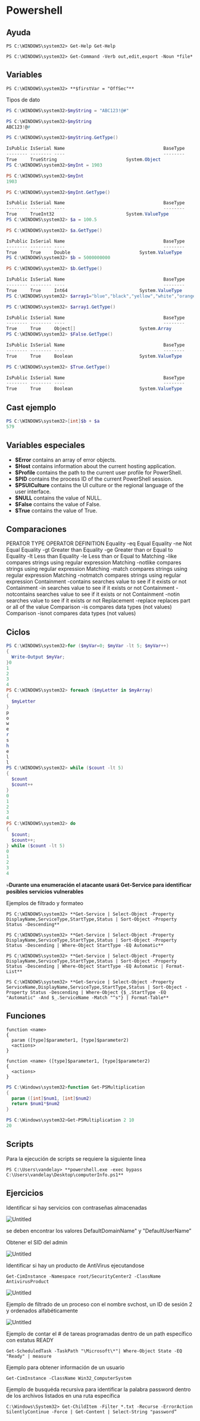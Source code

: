# Powershell

## Ayuda

`PS C:\WINDOWS\system32> Get-Help Get-Help`

`PS C:\WINDOWS\system32> Get-Command -Verb out,edit,export -Noun *file*`

## Variables

`PS C:\WINDOWS\system32> **$firstVar = "OffSec"**`

Tipos de dato

```powershell
PS C:\WINDOWS\system32>$myString = "ABC123!@#"

PS C:\WINDOWS\system32>$myString
ABC123!@#

PS C:\WINDOWS\system32>$myString.GetType()

IsPublic IsSerial Name                                     BaseType
-------- -------- ----                                     --------
True     TrueString                          System.Object
PS C:\WINDOWS\system32>$myInt = 1903

PS C:\WINDOWS\system32>$myInt
1903

PS C:\WINDOWS\system32>$myInt.GetType()

IsPublic IsSerial Name                                     BaseType
-------- -------- ----                                     --------
True     TrueInt32                           System.ValueType
PS C:\WINDOWS\system32> $a = 100.5

PS C:\WINDOWS\system32> $a.GetType()

IsPublic IsSerial Name                                     BaseType
-------- -------- ----                                     --------
True     True     Double                          System.ValueType
PS C:\WINDOWS\system32> $b = 5000000000

PS C:\WINDOWS\system32> $b.GetType()

IsPublic IsSerial Name                                     BaseType
-------- -------- ----                                     --------
True     True     Int64                           System.ValueType
PS C:\WINDOWS\system32> $array1="blue","black","yellow","white","orange"

PS C:\WINDOWS\system32> $array1.GetType()

IsPublic IsSerial Name                                     BaseType
-------- -------- ----                                     --------
True     True     Object[]                        System.Array
PS C:\WINDOWS\system32> $False.GetType()

IsPublic IsSerial Name                                     BaseType
-------- -------- ----                                     --------
True     True     Boolean                         System.ValueType

PS C:\WINDOWS\system32> $True.GetType()

IsPublic IsSerial Name                                     BaseType
-------- -------- ----                                     --------
True     True     Boolean                         System.ValueType
```

## Cast ejemplo

```powershell
PS C:\WINDOWS\system32>[int]$b + $a
579
```

## Variables especiales

- **$Error** contains an array of error objects.
- **$Host** contains information about the current hosting application.
- **$Profile** contains the path to the current user profile for PowerShell.
- **$PID** contains the process ID of the current PowerShell session.
- **$PSUICulture** contains the UI culture or the regional language of the user interface.
- **$NULL** contains the value of NULL.
- **$False** contains the value of False.
- **$True** contains the value of True.

## Comparaciones

PERATOR TYPE	OPERATOR	DEFINITION
Equality	-eq	Equal
Equality	-ne	Not Equal
Equality	-gt	Greater than
Equality	-ge	Greater than or Equal to
Equality	-lt	Less than
Equality	-le	Less than or Equal to
Matching	-like	compares strings using regular expression
Matching	-notlike	compares strings using regular expression
Matching	-match	compares strings using regular expression
Matching	-notmatch	compares strings using regular expression
Containment	-contains	searches value to see if it exists or not
Containment	-in	searches value to see if it exists or not
Containment	-notcontains	searches value to see if it exists or not
Containment	-notin	searches value to see if it exists or not
Replacement	-replace	replaces part or all of the value
Comparison	-is	compares data types (not values)
Comparison	-isnot	compares data types (not values)

## Ciclos

```powershell
PS C:\WINDOWS\system32>for ($myVar=0; $myVar -lt 5; $myVar++)
{
  Write-Output $myVar;
}0
1
2
3
4
PS C:\WINDOWS\system32> foreach ($myLetter in $myArray)
{
  $myLetter
}
p
o
w
e
r
s
h
e
l
l
PS C:\WINDOWS\system32> while ($count -lt 5)
{
  $count
  $count++
}
0
1
2
3
4
PS C:\WINDOWS\system32> do
{
  $count;
  $count++;
} while ($count -lt 5)
0
1
2
3
4
```

💀**Durante una enumeración el atacante usará Get-Service para identificar posibles servicios vulnerables**

Ejemplos de filtrado y formateo

`PS C:\WINDOWS\system32> **Get-Service | Select-Object -Property DisplayName,ServiceType,StartType,Status | Sort-Object -Property Status -Descending**`

`PS C:\WINDOWS\system32> **Get-Service | Select-Object -Property DisplayName,ServiceType,StartType,Status | Sort-Object -Property Status -Descending | Where-Object StartType -EQ Automatic**`

`PS C:\WINDOWS\system32> **Get-Service | Select-Object -Property DisplayName,ServiceType,StartType,Status | Sort-Object -Property Status -Descending | Where-Object StartType -EQ Automatic | Format-List**`

`PS C:\WINDOWS\system32> **Get-Service | Select-Object -Property ServiceName,DisplayName,ServiceType,StartType,Status | Sort-Object -Property Status -Descending | Where-Object {$_.StartType -EQ "Automatic" -And $_.ServiceName -Match "^s"} | Format-Table**`

## Funciones

```
function <name>
{
  param ([type]$parameter1, [type]$parameter2)
  <actions>
}

function <name> ([type]$parameter1, [type]$parameter2)
{
  <actions>
}
```

```powershell
PS C:\Windows\system32>function Get-PSMultiplication
{
  param ([int]$num1, [int]$num2)
  return $num1*$num2
}

PS C:\Windows\system32>Get-PSMultiplication 2 10
20
```

## Scripts

Para la ejecución de scripts se requiere la siguiente linea

`PS C:\Users\vandelay> **powershell.exe -exec bypass C:\Users\vandelay\Desktop\computerInfo.ps1**`

## Ejercicios

Identificar si hay servicios con contraseñas almacenadas

![Untitled](Powershell%20420f513ced014f9ea8d76cc57003cd3a/Untitled.png)

se deben encontrar los valores DefaultDomainName" y "DefaultUserName”

Obtener el SID del admin

![Untitled](Powershell%20420f513ced014f9ea8d76cc57003cd3a/Untitled%201.png)

Identificar si hay un producto de AntiVirus ejecutandose

`Get-CimInstance -Namespace root/SecurityCenter2 -ClassName AntivirusProduct`

![Untitled](Powershell%20420f513ced014f9ea8d76cc57003cd3a/Untitled%202.png)

Ejemplo de filtrado de un proceso con el nombre svchost, un ID de sesión 2 y ordenados alfabéticamente

![Untitled](Powershell%20420f513ced014f9ea8d76cc57003cd3a/Untitled%203.png)

Ejemplo de contar el # de tareas programadas dentro de un path específico con estatus READY

`Get-ScheduledTask -TaskPath "\Microsoft\*"| Where-Object State -EQ "Ready" | measure`

Ejemplo para obtener información de un usuario

`Get-CimInstance -ClassName Win32_ComputerSystem`

Ejemplo de busquéda recursiva para identificar la palabra password dentro de los archivos listados en una ruta específica

`C:\Windows\System32> Get-ChildItem -Filter *.txt -Recurse -ErrorAction SilentlyContinue -Force | Get-Content | Select-String "password”`